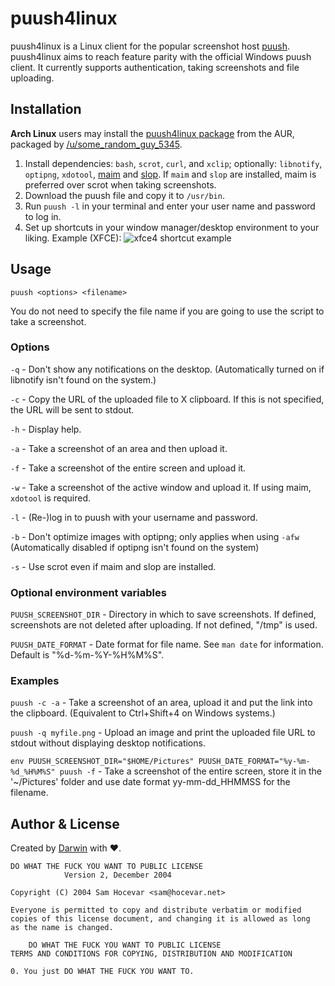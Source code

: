 # puush4linux

puush4linux is a Linux client for the popular screenshot host [puush](http://puush.me). puush4linux aims to reach feature parity with the official Windows puush client. It currently supports authentication, taking screenshots and file uploading.

## Installation

**Arch Linux** users may install the [puush4linux package](https://aur.archlinux.org/packages/puush4linux/) from the AUR, packaged by [/u/some_random_guy_5345](https://www.reddit.com/user/some_random_guy_5345).

1. Install dependencies: `bash`, `scrot`, `curl`, and `xclip`; optionally: `libnotify`, `optipng`, `xdotool`, [maim](https://github.com/naelstrof/maim) and [slop](https://github.com/naelstrof/slop). If `maim` and `slop` are installed, maim is preferred over scrot when taking screenshots.
2. Download the puush file and copy it to `/usr/bin`.
3. Run `puush -l` in your terminal and enter your user name and password to log in.
4. Set up shortcuts in your window manager/desktop environment to your liking.
 Example (XFCE):
 ![xfce4 shortcut example](http://puu.sh/ktPr6/4ab02a679a.png)

## Usage

`puush <options> <filename>`

You do not need to specify the file name if you are going to use the script to take a screenshot.

### Options

`-q` - Don't show any notifications on the desktop. (Automatically turned on if libnotify isn't found on the system.)

`-c` - Copy the URL of the uploaded file to X clipboard. If this is not specified, the URL will be sent to stdout.

`-h` - Display help.

`-a` - Take a screenshot of an area and then upload it.

`-f` - Take a screenshot of the entire screen and upload it.

`-w` - Take a screenshot of the active window and upload it. If using maim, `xdotool` is required.

`-l` - (Re-)log in to puush with your username and password.

`-b` - Don't optimize images with optipng; only applies when using `-afw` (Automatically disabled if optipng isn't found on the system)

`-s` - Use scrot even if maim and slop are installed.

### Optional environment variables

`PUUSH_SCREENSHOT_DIR` - Directory in which to save screenshots. If defined, screenshots are not deleted after uploading. If not defined, "/tmp" is used.

`PUUSH_DATE_FORMAT` - Date format for file name. See `man date` for information. Default is "%d-%m-%Y-%H%M%S".

### Examples

`puush -c -a` - Take a screenshot of an area, upload it and put the link into the clipboard. (Equivalent to Ctrl+Shift+4 on Windows systems.)

`puush -q myfile.png` - Upload an image and print the uploaded file URL to stdout without displaying desktop notifications.

`env PUUSH_SCREENSHOT_DIR="$HOME/Pictures" PUUSH_DATE_FORMAT="%y-%m-%d_%H%M%S" puush -f` - Take a screenshot of the entire screen, store it in the '~/Pictures' folder and use date format yy-mm-dd_HHMMSS for the filename.

## Author & License

Created by [Darwin](http://hpup.co) with ♥.

```
DO WHAT THE FUCK YOU WANT TO PUBLIC LICENSE
            Version 2, December 2004

Copyright (C) 2004 Sam Hocevar <sam@hocevar.net>

Everyone is permitted to copy and distribute verbatim or modified
copies of this license document, and changing it is allowed as long
as the name is changed.

    DO WHAT THE FUCK YOU WANT TO PUBLIC LICENSE
TERMS AND CONDITIONS FOR COPYING, DISTRIBUTION AND MODIFICATION

0. You just DO WHAT THE FUCK YOU WANT TO.
```
